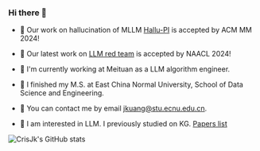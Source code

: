 ### Hi there 👋

<!--
**CrisJk/CrisJk** is a ✨ _special_ ✨ repository because its `README.md` (this file) appears on your GitHub profile.
-->

- 🎉 Our work on hallucination of MLLM [Hallu-PI](https://openreview.net/forum?id=BWGqgBVJsa) is accepted by ACM MM 2024!
- 🎉 Our latest work on [LLM red team](https://github.com/NJUNLP/ReNeLLM) is accepted by NAACL 2024!

- 💼 I'm currently working at Meituan as a LLM algorithm engineer. 
- 🏫 I finished my M.S. at East China Normal University, School of Data Science and Engineering.
- 📧 You can contact me by email jkuang@stu.ecnu.edu.cn.
- 🧐 I am interested in LLM. I previously studied on KG. [Papers list](https://scholar.google.com/citations?user=1Uc7VjwAAAAJ&hl=zh-CN)

![CrisJk's GitHub stats](https://github-readme-stats.vercel.app/api?username=JunKuang-algo)

